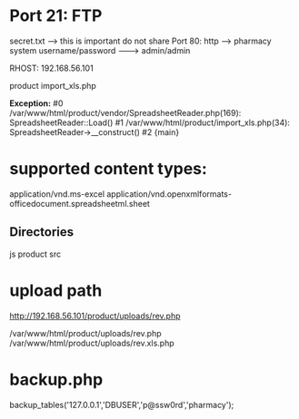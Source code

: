 # Port 21: FTP
secret.txt --> this is important do not share
Port 80: http --> pharmacy system
username/password ---> admin/admin

RHOST: 192.168.56.101

product import_xls.php

<b>Exception:</b> #0 /var/www/html/product/vendor/SpreadsheetReader.php(169): SpreadsheetReader::Load()
#1 /var/www/html/product/import_xls.php(34): SpreadsheetReader->__construct()
#2 {main}



# supported content types:
application/vnd.ms-excel
application/vnd.openxmlformats-officedocument.spreadsheetml.sheet

## Directories
js
product
src


# upload path
http://192.168.56.101/product/uploads/rev.php


/var/www/html/product/uploads/rev.php
/var/www/html/product/uploads/rev.xls.php



# backup.php
backup_tables('127.0.0.1','DBUSER','p@ssw0rd','pharmacy');